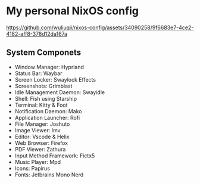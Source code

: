 # My personal NixOS config

https://github.com/wuliuqii/nixos-config/assets/34090258/9f6683e7-4ce2-4182-aff8-378d12da167a

## System Componets

- Window Manager: Hyprland
- Status Bar: Waybar
- Screen Locker: Swaylock Effects
- Screenshots: Grimblast
- Idle Management Daemon: Swayidle
- Shell: Fish using Starship
- Terminal: Kitty & Foot
- Notification Daemon: Mako
- Application Launcher: Rofi
- File Manager: Joshuto
- Image Viewer: Imv
- Editor: Vscode & Helix
- Web Browser: Firefox
- PDF Viewer: Zathura
- Input Method Framework: Fictx5
- Music Player: Mpd
- Icons: Papirus
- Fonts: Jetbrains Mono Nerd
